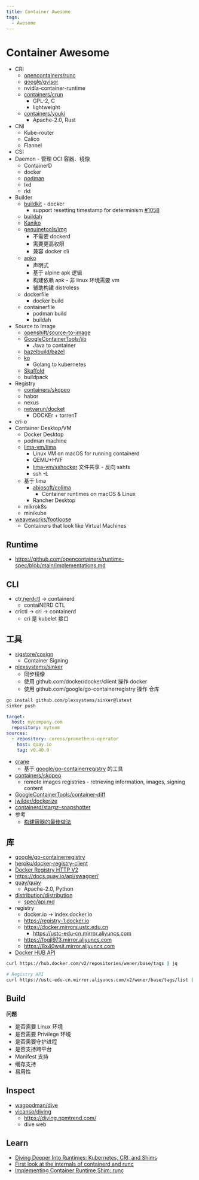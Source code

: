 ```yaml
---
title: Container Awesome
tags:
  - Awesome
---
```


# Container Awesome

- CRI
  - [opencontainers/runc](https://github.com/opencontainers/runc)
  - [google/gvisor](https://github.com/google/gvisor)
  - nvidia-container-runtime
  - [containers/crun](https://github.com/containers/crun)
    - GPL-2, C
    - lightweight
  - [containers/youki](https://github.com/containers/youki)
    - Apache-2.0, Rust
- CNI
  - Kube-router
  - Calico
  - Flannel
- CSI
- Daemon - 管理 OCI 容器、镜像
  - ContainerD
  - docker
  - [podman](https://github.com/containers/podman)
  - lxd
  - rkt
- Builder
  - [buildkit](./buildkit.md) - docker
    - support resetting timestamp for determinism [#1058](https://github.com/moby/buildkit/issues/1058)
  - [buildah](./buildah.md)
  - [Kaniko](./kaniko.md)
  - [genuinetools/img](https://github.com/genuinetools/img)
    - 不需要 dockerd
    - 需要更高权限
    - 兼容 docker cli
  - [apko](https://github.com/chainguard-dev/apko)
    - 声明式
    - 基于 alpine apk 逻辑
    - 构建依赖 apk - 非 linux 环境需要 vm
    - 辅助构建 distroless
  - dockerfile
    - docker build
  - containerfile
    - podman build
    - buildah
- Source to Image
  - [openshift/source-to-image](https://github.com/openshift/source-to-image)
  - [GoogleContainerTools/jib](https://github.com/GoogleContainerTools/jib)
    - Java to container
  - [bazelbuild/bazel](../../dev/build/bazel/README.md)
  - [ko](../../languages/go/lib/ko.md)
    - Golang to kubernetes
  - [Skaffold](../../devops/kubernetes/dev/skaffold.md)
  - buildpack
- Registry
  - [containers/skopeo](https://github.com/containers/skopeo)
  - habor
  - nexus
  - [netvarun/docket](https://github.com/netvarun/docket)
    - DOCKEr + torrenT
- cri-o
- Container Desktop/VM
  - Docker Desktop
  - podman machine
  - [lima-vm/lima](https://github.com/lima-vm/lima)
    - Linux VM on macOS for running containerd
    - QEMU+HVF
    - [lima-vm/sshocker](https://github.com/lima-vm/sshocker) 文件共享 - 反向 sshfs
    - ssh -L
  - 基于 lima
    - [abiosoft/colima](https://github.com/abiosoft/colima)
      - Container runtimes on macOS & Linux
    - Rancher Desktop
  - mikrok8s
  - minikube
- [weaveworks/footloose](https://github.com/weaveworks/footloose)
  - Containers that look like Virtual Machines

## Runtime

- https://github.com/opencontainers/runtime-spec/blob/main/implementations.md

## CLI

- ctr,[nerdctl] -> containerd
  - contaiNERD CTL
- crictl -> cri -> containerd
  - cri 是 kubelet 接口

[nerdctl]: https://github.com/containerd/nerdctl

## 工具

- [sigstore/cosign](https://github.com/sigstore/cosign)
  - Container Signing
- [plexsystems/sinker](https://github.com/plexsystems/sinker)
  - 同步镜像
  - 使用 github.com/docker/docker/client 操作 docker
  - 使用 github.com/google/go-containerregistry 操作 仓库

```bash
go install github.com/plexsystems/sinker@latest
sinker push
```

```yaml title=".images.yaml"
target:
  host: mycompany.com
  repository: myteam
sources:
  - repository: coreos/prometheus-operator
    host: quay.io
    tag: v0.40.0
```

- [crane](https://github.com/google/go-containerregistry/blob/main/cmd/crane/doc/crane.md)
  - 基于 [google/go-containerregistry] 的工具
- [containers/skopeo](https://github.com/containers/skopeo)
  - remote images registries - retrieving information, images, signing content
- [GoogleContainerTools/container-diff](https://github.com/GoogleContainerTools/container-diff)
- [jwilder/dockerize](https://github.com/jwilder/dockerize)
- [containerd/stargz-snapshotter](https://github.com/containerd/stargz-snapshotter)
- 参考
  - [构建容器的最佳做法](https://cloud.google.com/solutions/best-practices-for-building-containers)

## 库

- [google/go-containerregistry]
- [heroku/docker-registry-client](https://github.com/heroku/docker-registry-client)
- [Docker Registry HTTP V2](https://docs.docker.com/registry/spec/api/)
- https://docs.quay.io/api/swagger/
- [quay/quay](https://github.com/quay/quay)
  - Apache-2.0, Python
- [distribution/distribution](https://github.com/distribution/distribution)
  - [spec/api.md](https://github.com/distribution/distribution/blob/main/docs/spec/api.md)
- registry
  - docker.io -> index.docker.io
  - https://registry-1.docker.io
  - https://docker.mirrors.ustc.edu.cn
    - https://ustc-edu-cn.mirror.aliyuncs.com
  - https://fogjl973.mirror.aliyuncs.com
  - https://8x40wsit.mirror.aliyuncs.com
- [Docker HUB API](https://docs.docker.com/docker-hub/api/latest/)

[google/go-containerregistry]: https://github.com/google/go-containerregistry

```bash
curl https://hub.docker.com/v2/repositories/wener/base/tags | jq

# Registry API
curl https://ustc-edu-cn.mirror.aliyuncs.com/v2/wener/base/tags/list | jq -r '.tags | .[]'
```

## Build

**问题**

- 是否需要 Linux 环境
- 是否需要 Privilege 环境
- 是否需要守护进程
- 是否支持跨平台
- Manifest 支持
- 缓存支持
- 易用性

## Inspect

- [wagoodman/dive](https://github.com/wagoodman/dive)
- [vicanso/diving](https://github.com/vicanso/diving)
  - https://diving.npmtrend.com/
  - dive web

## Learn

- [Diving Deeper Into Runtimes: Kubernetes, CRI, and Shims](https://www.threatstack.com/blog/diving-deeper-into-runtimes-kubernetes-cri-and-shims)
- [First look at the internals of containerd and runc](https://nanikgolang.netlify.app/post/containers/)
- [Implementing Container Runtime Shim: runc](https://iximiuz.com/en/posts/implementing-container-runtime-shim/)
